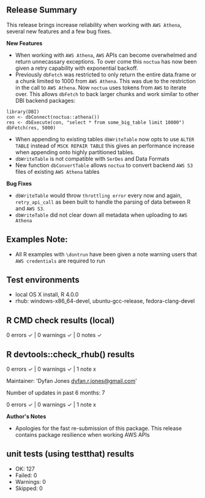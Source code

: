 ## Release Summary
This release brings increase reliability when working with `AWS Athena`, several new features and a few bug fixes.

**New Features**
* When working with `AWS Athena`, `AWS` APIs can become overwhelmed and return unnecassary exceptions. To over come this `noctua` has now been given a retry capability with exponential backoff.
* Previously `dbFetch` was restricted to only return the entire data.frame or a chunk limited to 1000 from `AWS Athena`. This was due to the restriction in the call to `AWS Athena`. Now `noctua` uses tokens from `AWS` to iterate over. This allows `dbFetch` to back larger chunks and work similar to other DBI backend packages:

```
library(DBI)
con <- dbConnect(noctua::athena())
res <- dbExecute(con, "select * from some_big_table limit 10000")
dbFetch(res, 5000)
```

* When appending to existing tables `dbWriteTable` now opts to use `ALTER TABLE` instead of `MSCK REPAIR TABLE` this gives an performance increase when appending onto highly partitioned tables.
* `dbWriteTable` is not compatible with `SerDes` and Data Formats
* New function `dbConvertTable` allows `noctua` to convert backend `AWS S3` files of existing `AWS Athena` tables

**Bug Fixes**
* `dbWriteTable` would throw `throttling error` every now and again, `retry_api_call` as been built to handle the parsing of data between R and `AWS S3`.
* `dbWriteTable` did not clear down all metadata when uploading to `AWS Athena`

## Examples Note:
* All R examples with `\dontrun` have been given a note warning users that `AWS credentials` are required to run

## Test environments
* local OS X install, R 4.0.0
* rhub: windows-x86_64-devel, ubuntu-gcc-release, fedora-clang-devel

## R CMD check results (local)
0 errors ✓ | 0 warnings ✓ | 0 notes ✓

## R devtools::check_rhub() results
0 errors ✓ | 0 warnings ✓ | 1 note x

Maintainer: 'Dyfan Jones <dyfan.r.jones@gmail.com>'

Number of updates in past 6 months: 7

0 errors ✓ | 0 warnings ✓ | 1 note x

**Author's Notes**
* Apologies for the fast re-submission of this package. This release contains package resilience when working AWS APIs

## unit tests (using testthat) results
* OK:       127
* Failed:   0
* Warnings: 0
* Skipped:  0
